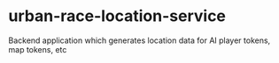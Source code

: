 # urban-race-location-service
Backend application which generates location data for AI player tokens, map tokens, etc
